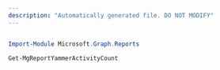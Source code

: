 ```yaml
---
description: "Automatically generated file. DO NOT MODIFY"
---
```


```powershell

Import-Module Microsoft.Graph.Reports

Get-MgReportYammerActivityCount

```